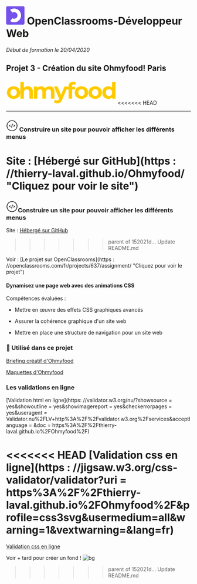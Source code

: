 # ![left 100%](images/Logo_OpenClassrooms.png) OpenClassrooms-Développeur Web
_Début de formation le 20/04/2020_

## Projet 3 - Création du site Ohmyfood! Paris
![left 100%](./images/logo_ohmyfood.png)
<<<<<<< HEAD
***
### ![left 50%](images/icons8.png) Construire un site pour pouvoir afficher les différents menus
Site                            : [Hébergé sur GitHub](https                  : //thierry-laval.github.io/Ohmyfood/ "Cliquez pour voir le site")
=======

### ![left 50%](images/icons8.png)Construire un site pour pouvoir afficher les différents menus
Site : [Hébergé sur GitHub](https://thierry-laval.github.io/Ohmyfood/ "Cliquez pour voir le site")
>>>>>>> parent of 152021d... Update README.md

Voir                            : [Le projet sur OpenClassrooms](https        : //openclassrooms.com/fr/projects/637/assignment/ "Cliquez pour voir le projet")

#### Dynamisez une page web avec des animations CSS
Compétences évaluées            : 

- Mettre en œuvre des effets CSS graphiques avancés

- Assurer la cohérence graphique d'un site web
  
- Mettre en place une structure de navigation pour un site web

### 🔨 Utilisé dans ce projet

[Briefing créatif d'Ohmyfood](./Briefing_OpenClassrooms/01-Brief_créatif_Ohmyfood.pdf)

[Maquettes d'Ohmyfood](./Briefing_OpenClassrooms/Maquettes)

### Les validations en ligne

[Validation html en ligne](https: //validator.w3.org/nu/?showsource           = yes&showoutline = yes&showimagereport = yes&checkerrorpages = yes&useragent = Validator.nu%2FLV+http%3A%2F%2Fvalidator.w3.org%2Fservices&acceptlanguage = &doc = https%3A%2F%2Fthierry-laval.github.io%2FOhmyfood%2F)

<<<<<<< HEAD
[Validation css en ligne](https : //jigsaw.w3.org/css-validator/validator?uri = https%3A%2F%2Fthierry-laval.github.io%2FOhmyfood%2F&profile=css3svg&usermedium=all&warning=1&vextwarning=&lang=fr)
=======
[Validation css en ligne](https://jigsaw.w3.org/css-validator/validator?uri=https%3A%2F%2Fthierry-laval.github.io%2FOhmyfood%2F&profile=css3svg&usermedium=all&warning=1&vextwarning=&lang=fr)



Voir + tard pour créer un fond !
![bg](images/paper.jpg)
>>>>>>> parent of 152021d... Update README.md
